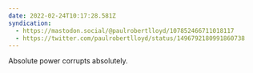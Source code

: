 ```yaml
---
date: 2022-02-24T10:17:28.581Z
syndication:
  - https://mastodon.social/@paulrobertlloyd/107852466711018117
  - https://twitter.com/paulrobertlloyd/status/1496792180991860738
---
```

Absolute power corrupts absolutely.
